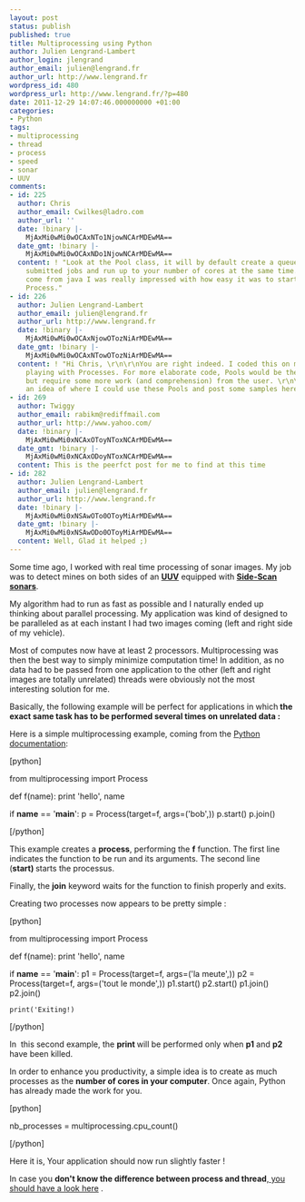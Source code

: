 ```yaml
---
layout: post
status: publish
published: true
title: Multiprocessing using Python
author: Julien Lengrand-Lambert
author_login: jlengrand
author_email: julien@lengrand.fr
author_url: http://www.lengrand.fr
wordpress_id: 480
wordpress_url: http://www.lengrand.fr/?p=480
date: 2011-12-29 14:07:46.000000000 +01:00
categories:
- Python
tags:
- multiprocessing
- thread
- process
- speed
- sonar
- UUV
comments:
- id: 225
  author: Chris
  author_email: Cwilkes@ladro.com
  author_url: ''
  date: !binary |-
    MjAxMi0wMi0wOCAxNTo1NjowNCArMDEwMA==
  date_gmt: !binary |-
    MjAxMi0wMi0wOCAxNDo1NjowNCArMDEwMA==
  content: ! "Look at the Pool class, it will by default create a queue of all your
    submitted jobs and run up to your number of cores at the same time. \r\nHaving
    come from java I was really impressed with how easy it was to start working with
    Process."
- id: 226
  author: Julien Lengrand-Lambert
  author_email: julien@lengrand.fr
  author_url: http://www.lengrand.fr
  date: !binary |-
    MjAxMi0wMi0wOCAxNjowOTozNiArMDEwMA==
  date_gmt: !binary |-
    MjAxMi0wMi0wOCAxNTowOTozNiArMDEwMA==
  content: ! "Hi Chris, \r\n\r\nYou are right indeed. I coded this on my first time
    playing with Processes. For more elaborate code, Pools would be the best solution,
    but require some more work (and comprehension) from the user. \r\n\r\nBut I have
    an idea of where I could use these Pools and post some samples here soon :)."
- id: 269
  author: Twiggy
  author_email: rabikm@rediffmail.com
  author_url: http://www.yahoo.com/
  date: !binary |-
    MjAxMi0wMi0xNCAxOToyNToxNCArMDEwMA==
  date_gmt: !binary |-
    MjAxMi0wMi0xNCAxODoyNToxNCArMDEwMA==
  content: This is the peerfct post for me to find at this time
- id: 282
  author: Julien Lengrand-Lambert
  author_email: julien@lengrand.fr
  author_url: http://www.lengrand.fr
  date: !binary |-
    MjAxMi0wMi0xNSAwOTo0OToyMiArMDEwMA==
  date_gmt: !binary |-
    MjAxMi0wMi0xNSAwODo0OToyMiArMDEwMA==
  content: Well, Glad it helped ;)
---
```

Some time ago, I worked with real time processing of sonar images. My job was to detect mines on both sides of an <strong><a title="UUV" href="http://www.globalsecurity.org/intell/systems/uuv.htm">UUV</a></strong> equipped with <strong><a title="side scan sonar" href="http://en.wikipedia.org/wiki/Side-scan_sonar">Side-Scan sonars</a></strong>.

My algorithm had to run as fast as possible and I naturally ended up thinking about parallel processing. My application was kind of designed to be paralleled as at each instant I had two images coming (left and right side of my vehicle).

Most of computes now have at least 2 processors. Multiprocessing was then the best way to simply minimize computation time! In addition, as no data had to be passed from one application to the other (left and right images are totally unrelated) threads were obviously not the most interesting solution for me.

Basically, the following example will be perfect for applications in which<strong> the exact same task has to be performed several times on unrelated data :</strong>

Here is a simple multiprocessing example, coming from the <a title="python doc" href="http://www.python.org/doc/">Python documentation</a>:

[python]

from multiprocessing import Process

def f(name):
    print 'hello', name

if __name__ == '__main__':
    p = Process(target=f, args=('bob',))
    p.start()
    p.join()

[/python]

This example creates a <strong>process</strong>, performing the <strong>f</strong> function. The first line indicates the function to be run and its arguments. The second line (<strong>start) </strong>starts the processus.

Finally, the <strong>join</strong> keyword waits for the function to finish properly and exits.

Creating two processes now appears to be pretty simple :

[python]

from multiprocessing import Process

def f(name):
    print 'hello', name

if __name__ == '__main__':
    p1 = Process(target=f, args=('la meute',))
    p2 = Process(target=f, args=('tout le monde',))
    p1.start()
    p2.start()
    p1.join()
    p2.join()

    print('Exiting!)

[/python]

In  this second example, the <strong>print </strong>will be performed only when <strong>p1</strong> and <strong>p2</strong> have been killed.

In order to enhance you productivity, a simple idea is to create as much processes as the <strong>number of cores in your computer</strong>. Once again, Python has already made the work for you.

[python]

nb_processes = multiprocessing.cpu_count()

[/python]

Here it is, Your application should now run slightly faster !

In case you <strong>don't know the difference between process and thread</strong>,<a title="diff process thread" href="http://stackoverflow.com/questions/200469/what-is-the-difference-between-a-process-and-a-thread"> you should have a look here</a> .
